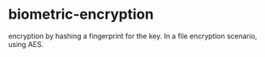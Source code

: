 # biometric-encryption
encryption by hashing a fingerprint for the key. In a file encryption scenario, using AES.
